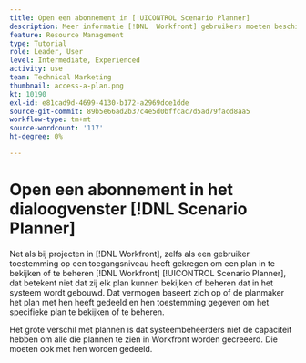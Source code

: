 ```yaml
---
title: Open een abonnement in [!UICONTROL Scenario Planner]
description: Meer informatie [!DNL  Workfront] gebruikers moeten beschikken over de benodigde machtigingen om toegang te krijgen tot de plannen in de [!UICONTROL Scenario Planner].
feature: Resource Management
type: Tutorial
role: Leader, User
level: Intermediate, Experienced
activity: use
team: Technical Marketing
thumbnail: access-a-plan.png
kt: 10190
exl-id: e81cad9d-4699-4130-b172-a2969dce1dde
source-git-commit: 89b5e66ad2b37c4e5d0bffcac7d5ad79facd8aa5
workflow-type: tm+mt
source-wordcount: '117'
ht-degree: 0%

---
```


# Open een abonnement in het dialoogvenster [!DNL Scenario Planner]

Net als bij projecten in [!DNL Workfront], zelfs als een gebruiker toestemming op een toegangsniveau heeft gekregen om een plan in te bekijken of te beheren [!DNL Workfront] [!UICONTROL Scenario Planner], dat betekent niet dat zij elk plan kunnen bekijken of beheren dat in het systeem wordt gebouwd. Dat vermogen baseert zich op of de planmaker het plan met hen heeft gedeeld en hen toestemming gegeven om het specifieke plan te bekijken of te beheren.

Het grote verschil met plannen is dat systeembeheerders niet de capaciteit hebben om alle die plannen te zien in Workfront worden gecreeerd. Die moeten ook met hen worden gedeeld.
